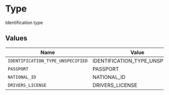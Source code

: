 # Type

Identification type


## Values

| Name                              | Value                             |
| --------------------------------- | --------------------------------- |
| `IDENTIFICATION_TYPE_UNSPECIFIED` | IDENTIFICATION_TYPE_UNSPECIFIED   |
| `PASSPORT`                        | PASSPORT                          |
| `NATIONAL_ID`                     | NATIONAL_ID                       |
| `DRIVERS_LICENSE`                 | DRIVERS_LICENSE                   |